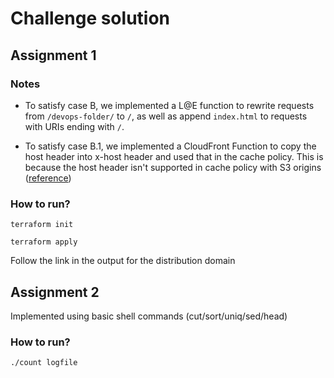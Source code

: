 # Challenge solution

## Assignment 1

### Notes
- To satisfy case B, we implemented a L@E function to rewrite requests from `/devops-folder/` to `/`, as well as append `index.html` to requests with URIs ending with `/`.

- To satisfy case B.1, we implemented a CloudFront Function to copy the host header into x-host header and used that in the cache policy. This is because the host header isn't supported in cache policy with S3 origins ([reference](https://docs.aws.amazon.com/AmazonCloudFront/latest/DeveloperGuide/header-caching.html#header-caching-web-selecting))

### How to run?

```shell
terraform init

terraform apply
```

Follow the link in the output for the distribution domain

## Assignment 2

Implemented using basic shell commands (cut/sort/uniq/sed/head)

### How to run?

```shell
./count logfile
```